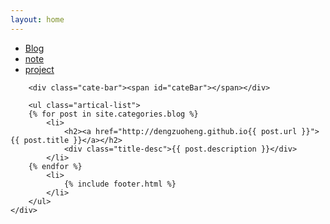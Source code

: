 ```yaml
---
layout: home
---
```


<div class="index-content blog">
    <div class="section">
        <ul class="artical-cate">
            <li class="on"><a href="/blog"><span>Blog</span></a></li>
            <li ><a href="/note"><span>note</span></a></li>
            <li ><a href="/project"><span>project</span></a></li>
        </ul>

        <div class="cate-bar"><span id="cateBar"></span></div>

        <ul class="artical-list">
        {% for post in site.categories.blog %}
            <li>
                <h2><a href="http://dengzuoheng.github.io{{ post.url }}">{{ post.title }}</a></h2>
                <div class="title-desc">{{ post.description }}</div>
            </li>
        {% endfor %}
            <li>
                {% include footer.html %}
            </li>
        </ul>
    </div>
</div>

